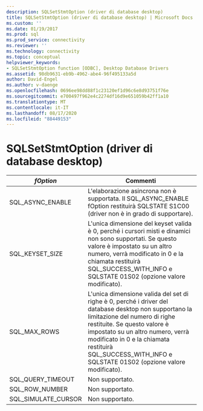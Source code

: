 ```yaml
---
description: SQLSetStmtOption (driver di database desktop)
title: SQLSetStmtOption (driver di database desktop) | Microsoft Docs
ms.custom: ''
ms.date: 01/19/2017
ms.prod: sql
ms.prod_service: connectivity
ms.reviewer: ''
ms.technology: connectivity
ms.topic: conceptual
helpviewer_keywords:
- SQLSetStmtOption function [ODBC], Desktop Database Drivers
ms.assetid: 98db9631-eb9b-4962-abe4-96f495133a5d
author: David-Engel
ms.author: v-daenge
ms.openlocfilehash: 0696ee98dd88f1c23120ef1d96c6e8d93751f76e
ms.sourcegitcommit: e700497f962e4c2274df16d9e651059b42ff1a10
ms.translationtype: MT
ms.contentlocale: it-IT
ms.lasthandoff: 08/17/2020
ms.locfileid: "88449153"
---
```

# <a name="sqlsetstmtoption-desktop-database-drivers"></a>SQLSetStmtOption (driver di database desktop)

|*fOption*|Commenti|  
|---------------|--------------|  
|SQL_ASYNC_ENABLE|L'elaborazione asincrona non è supportata. Il SQL_ASYNC_ENABLE fOption restituirà SQLSTATE S1C00 (driver non è in grado di supportare).|  
|SQL_KEYSET_SIZE|L'unica dimensione del keyset valida è 0, perché i cursori misti e dinamici non sono supportati. Se questo valore è impostato su un altro numero, verrà modificato in 0 e la chiamata restituirà SQL_SUCCESS_WITH_INFO e SQLSTATE 01S02 (opzione valore modificato).|  
|SQL_MAX_ROWS|L'unica dimensione valida del set di righe è 0, perché i driver del database desktop non supportano la limitazione del numero di righe restituite. Se questo valore è impostato su un altro numero, verrà modificato in 0 e la chiamata restituirà SQL_SUCCESS_WITH_INFO e SQLSTATE 01S02 (opzione valore modificato).|  
|SQL_QUERY_TIMEOUT|Non supportato.|  
|SQL_ROW_NUMBER|Non supportato.|  
|SQL_SIMULATE_CURSOR|Non supportato.|
